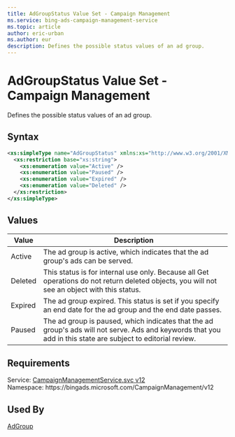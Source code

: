 ```yaml
---
title: AdGroupStatus Value Set - Campaign Management
ms.service: bing-ads-campaign-management-service
ms.topic: article
author: eric-urban
ms.author: eur
description: Defines the possible status values of an ad group.
---
```

# AdGroupStatus Value Set - Campaign Management
Defines the possible status values of an ad group.

## Syntax
```xml
<xs:simpleType name="AdGroupStatus" xmlns:xs="http://www.w3.org/2001/XMLSchema">
  <xs:restriction base="xs:string">
    <xs:enumeration value="Active" />
    <xs:enumeration value="Paused" />
    <xs:enumeration value="Expired" />
    <xs:enumeration value="Deleted" />
  </xs:restriction>
</xs:simpleType>
```

## <a name="values"></a>Values

|Value|Description|
|-----------|---------------|
|<a name="active"></a>Active|The ad group is active, which indicates that the ad group's ads can be served.|
|<a name="deleted"></a>Deleted|This status is for internal use only. Because all Get operations do not return deleted objects, you will not see an object with this status.|
|<a name="expired"></a>Expired|The ad group expired. This status is set if you specify an end date for the ad group and the end date passes.|
|<a name="paused"></a>Paused|The ad group is paused, which indicates that the ad group's ads will not serve. Ads and keywords that you add in this state are subject to editorial review.|

## Requirements
Service: [CampaignManagementService.svc v12](https://campaign.api.bingads.microsoft.com/Api/Advertiser/CampaignManagement/v12/CampaignManagementService.svc)  
Namespace: https\://bingads.microsoft.com/CampaignManagement/v12  

## Used By
[AdGroup](adgroup.md)  
